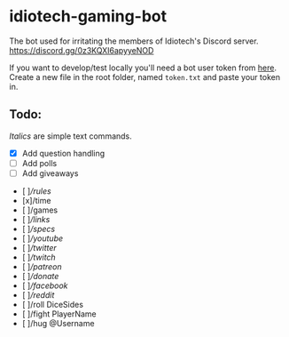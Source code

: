 # idiotech-gaming-bot
The bot used for irritating the members of Idiotech's Discord server. https://discord.gg/0z3KQXI6apyyeNOD


If you want to develop/test locally you'll need a bot user token from [here](https://discordapp.com/developers/docs/intro). Create a new file in the root folder, named `token.txt` and paste your token in.


Todo:
--
*Italics* are simple text commands.
- [x] Add question handling
- [ ] Add polls
- [ ] Add giveaways
- [ ]*/rules*
- [x]/time
- [ ]/games
- [ ]*/links*
- [ ]*/specs*
- [ ]*/youtube*
- [ ]*/twitter*
- [ ]*/twitch*
- [ ]*/patreon*
- [ ]*/donate*
- [ ]*/facebook*
- [ ]*/reddit*
- [ ]/roll DiceSides
- [ ]/fight PlayerName
- [ ]/hug @Username
